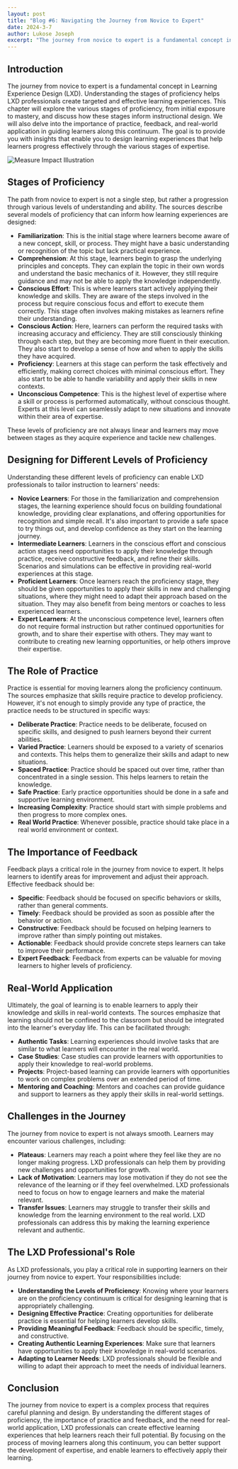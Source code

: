 ```yaml
---
layout: post
title: "Blog #6: Navigating the Journey from Novice to Expert"
date: 2024-3-7
author: Lukose Joseph
excerpt: "The journey from novice to expert is a fundamental concept in Learning Experience Design (LXD). Understanding the stages of proficiency helps LXD professionals create targeted and effective learning experiences. This chapter will explore the various stages of proficiency, from initial exposure to mastery, and discus..."
---
```


## Introduction
The journey from novice to expert is a fundamental concept in Learning Experience Design (LXD). Understanding the stages of proficiency helps LXD professionals create targeted and effective learning experiences. This chapter will explore the various stages of proficiency, from initial exposure to mastery, and discuss how these stages inform instructional design. We will also delve into the importance of practice, feedback, and real-world application in guiding learners along this continuum. The goal is to provide you with insights that enable you to design learning experiences that help learners progress effectively through the various stages of expertise.

![Measure Impact Illustration](/lukofolio/images/illustrations/gaining-expertise.svg)

## Stages of Proficiency
The path from novice to expert is not a single step, but rather a progression through various levels of understanding and ability. The sources describe several models of proficiency that can inform how learning experiences are designed:

- **Familiarization**: This is the initial stage where learners become aware of a new concept, skill, or process. They might have a basic understanding or recognition of the topic but lack practical experience.
- **Comprehension**: At this stage, learners begin to grasp the underlying principles and concepts. They can explain the topic in their own words and understand the basic mechanics of it. However, they still require guidance and may not be able to apply the knowledge independently.
- **Conscious Effort**: This is where learners start actively applying their knowledge and skills. They are aware of the steps involved in the process but require conscious focus and effort to execute them correctly. This stage often involves making mistakes as learners refine their understanding.
- **Conscious Action**: Here, learners can perform the required tasks with increasing accuracy and efficiency. They are still consciously thinking through each step, but they are becoming more fluent in their execution. They also start to develop a sense of how and when to apply the skills they have acquired.
- **Proficiency**: Learners at this stage can perform the task effectively and efficiently, making correct choices with minimal conscious effort. They also start to be able to handle variability and apply their skills in new contexts.
- **Unconscious Competence**: This is the highest level of expertise where a skill or process is performed automatically, without conscious thought. Experts at this level can seamlessly adapt to new situations and innovate within their area of expertise.

These levels of proficiency are not always linear and learners may move between stages as they acquire experience and tackle new challenges.

## Designing for Different Levels of Proficiency
Understanding these different levels of proficiency can enable LXD professionals to tailor instruction to learners' needs:

- **Novice Learners**: For those in the familiarization and comprehension stages, the learning experience should focus on building foundational knowledge, providing clear explanations, and offering opportunities for recognition and simple recall. It's also important to provide a safe space to try things out, and develop confidence as they start on the learning journey.
- **Intermediate Learners**: Learners in the conscious effort and conscious action stages need opportunities to apply their knowledge through practice, receive constructive feedback, and refine their skills. Scenarios and simulations can be effective in providing real-world experiences at this stage.
- **Proficient Learners**: Once learners reach the proficiency stage, they should be given opportunities to apply their skills in new and challenging situations, where they might need to adapt their approach based on the situation. They may also benefit from being mentors or coaches to less experienced learners.
- **Expert Learners**: At the unconscious competence level, learners often do not require formal instruction but rather continued opportunities for growth, and to share their expertise with others. They may want to contribute to creating new learning opportunities, or help others improve their expertise.

## The Role of Practice
Practice is essential for moving learners along the proficiency continuum. The sources emphasize that skills require practice to develop proficiency. However, it's not enough to simply provide any type of practice, the practice needs to be structured in specific ways:

- **Deliberate Practice**: Practice needs to be deliberate, focused on specific skills, and designed to push learners beyond their current abilities.
- **Varied Practice**: Learners should be exposed to a variety of scenarios and contexts. This helps them to generalize their skills and adapt to new situations.
- **Spaced Practice**: Practice should be spaced out over time, rather than concentrated in a single session. This helps learners to retain the knowledge.
- **Safe Practice**: Early practice opportunities should be done in a safe and supportive learning environment.
- **Increasing Complexity**: Practice should start with simple problems and then progress to more complex ones.
- **Real World Practice**: Whenever possible, practice should take place in a real world environment or context.

## The Importance of Feedback
Feedback plays a critical role in the journey from novice to expert. It helps learners to identify areas for improvement and adjust their approach. Effective feedback should be:

- **Specific**: Feedback should be focused on specific behaviors or skills, rather than general comments.
- **Timely**: Feedback should be provided as soon as possible after the behavior or action.
- **Constructive**: Feedback should be focused on helping learners to improve rather than simply pointing out mistakes.
- **Actionable**: Feedback should provide concrete steps learners can take to improve their performance.
- **Expert Feedback**: Feedback from experts can be valuable for moving learners to higher levels of proficiency.

## Real-World Application
Ultimately, the goal of learning is to enable learners to apply their knowledge and skills in real-world contexts. The sources emphasize that learning should not be confined to the classroom but should be integrated into the learner's everyday life. This can be facilitated through:

- **Authentic Tasks**: Learning experiences should involve tasks that are similar to what learners will encounter in the real world.
- **Case Studies**: Case studies can provide learners with opportunities to apply their knowledge to real-world problems.
- **Projects**: Project-based learning can provide learners with opportunities to work on complex problems over an extended period of time.
- **Mentoring and Coaching**: Mentors and coaches can provide guidance and support to learners as they apply their skills in real-world settings.

## Challenges in the Journey
The journey from novice to expert is not always smooth. Learners may encounter various challenges, including:

- **Plateaus**: Learners may reach a point where they feel like they are no longer making progress. LXD professionals can help them by providing new challenges and opportunities for growth.
- **Lack of Motivation**: Learners may lose motivation if they do not see the relevance of the learning or if they feel overwhelmed. LXD professionals need to focus on how to engage learners and make the material relevant.
- **Transfer Issues**: Learners may struggle to transfer their skills and knowledge from the learning environment to the real world. LXD professionals can address this by making the learning experience relevant and authentic.

## The LXD Professional's Role
As LXD professionals, you play a critical role in supporting learners on their journey from novice to expert. Your responsibilities include:

- **Understanding the Levels of Proficiency**: Knowing where your learners are on the proficiency continuum is critical for designing learning that is appropriately challenging.
- **Designing Effective Practice**: Creating opportunities for deliberate practice is essential for helping learners develop skills.
- **Providing Meaningful Feedback**: Feedback should be specific, timely, and constructive.
- **Creating Authentic Learning Experiences**: Make sure that learners have opportunities to apply their knowledge in real-world scenarios.
- **Adapting to Learner Needs**: LXD professionals should be flexible and willing to adapt their approach to meet the needs of individual learners.

## Conclusion
The journey from novice to expert is a complex process that requires careful planning and design. By understanding the different stages of proficiency, the importance of practice and feedback, and the need for real-world application, LXD professionals can create effective learning experiences that help learners reach their full potential. By focusing on the process of moving learners along this continuum, you can better support the development of expertise, and enable learners to effectively apply their learning.
